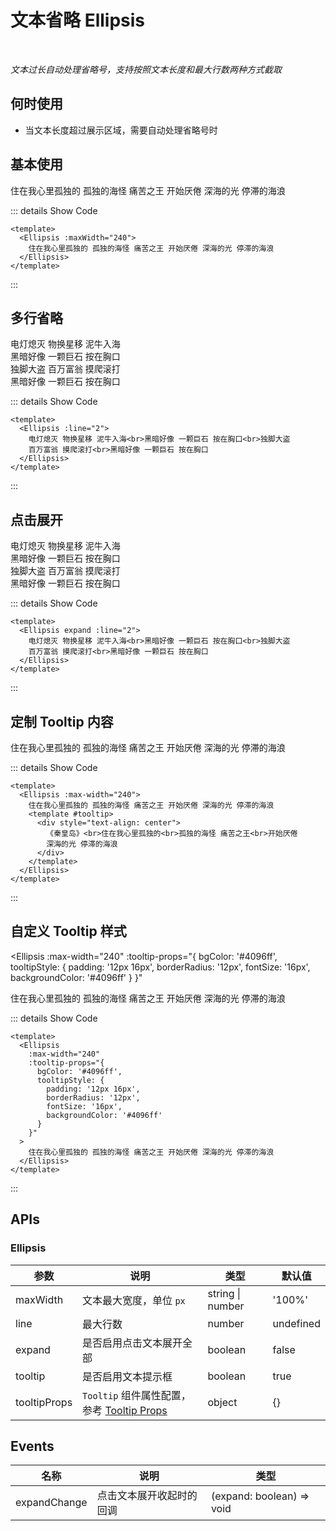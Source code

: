 # 文本省略 Ellipsis

<BackTop />
<Watermark fullscreen content="Vue Amazing UI" />

<br/>

*文本过长自动处理省略号，支持按照文本长度和最大行数两种方式截取*

## 何时使用

- 当文本长度超过展示区域，需要自动处理省略号时

## 基本使用

<Ellipsis :maxWidth="240">
  住在我心里孤独的 孤独的海怪 痛苦之王 开始厌倦 深海的光 停滞的海浪
</Ellipsis>

::: details Show Code

```vue
<template>
  <Ellipsis :maxWidth="240">
    住在我心里孤独的 孤独的海怪 痛苦之王 开始厌倦 深海的光 停滞的海浪
  </Ellipsis>
</template>
```

:::

## 多行省略

<Ellipsis :line="2">
  电灯熄灭 物换星移 泥牛入海<br>黑暗好像 一颗巨石 按在胸口<br>独脚大盗
  百万富翁 摸爬滚打<br>黑暗好像 一颗巨石 按在胸口
</Ellipsis>

::: details Show Code

```vue
<template>
  <Ellipsis :line="2">
    电灯熄灭 物换星移 泥牛入海<br>黑暗好像 一颗巨石 按在胸口<br>独脚大盗
    百万富翁 摸爬滚打<br>黑暗好像 一颗巨石 按在胸口
  </Ellipsis>
</template>
```

:::

## 点击展开

<Ellipsis expand :line="2">
  电灯熄灭 物换星移 泥牛入海<br>黑暗好像 一颗巨石 按在胸口<br>独脚大盗
  百万富翁 摸爬滚打<br>黑暗好像 一颗巨石 按在胸口
</Ellipsis>

::: details Show Code

```vue
<template>
  <Ellipsis expand :line="2">
    电灯熄灭 物换星移 泥牛入海<br>黑暗好像 一颗巨石 按在胸口<br>独脚大盗
    百万富翁 摸爬滚打<br>黑暗好像 一颗巨石 按在胸口
  </Ellipsis>
</template>
```

:::

## 定制 Tooltip 内容

<Ellipsis :max-width="240">
  住在我心里孤独的 孤独的海怪 痛苦之王 开始厌倦 深海的光 停滞的海浪
  <template #tooltip>
    <div style="text-align: center">
      《秦皇岛》<br>住在我心里孤独的<br>孤独的海怪 痛苦之王<br>开始厌倦
      深海的光 停滞的海浪
    </div>
  </template>
</Ellipsis>

::: details Show Code

```vue
<template>
  <Ellipsis :max-width="240">
    住在我心里孤独的 孤独的海怪 痛苦之王 开始厌倦 深海的光 停滞的海浪
    <template #tooltip>
      <div style="text-align: center">
        《秦皇岛》<br>住在我心里孤独的<br>孤独的海怪 痛苦之王<br>开始厌倦
        深海的光 停滞的海浪
      </div>
    </template>
  </Ellipsis>
</template>
```

:::

## 自定义 Tooltip 样式

<Ellipsis
  :max-width="240"
  :tooltip-props="{
    bgColor: '#4096ff',
    tooltipStyle: {
      padding: '12px 16px',
      borderRadius: '12px',
      fontSize: '16px',
      backgroundColor: '#4096ff'
    }
  }"
>
  住在我心里孤独的 孤独的海怪 痛苦之王 开始厌倦 深海的光 停滞的海浪
</Ellipsis>

::: details Show Code

```vue
<template>
  <Ellipsis
    :max-width="240"
    :tooltip-props="{
      bgColor: '#4096ff',
      tooltipStyle: {
        padding: '12px 16px',
        borderRadius: '12px',
        fontSize: '16px',
        backgroundColor: '#4096ff'
      }
    }"
  >
    住在我心里孤独的 孤独的海怪 痛苦之王 开始厌倦 深海的光 停滞的海浪
  </Ellipsis>
</template>
```

:::

## APIs

### Ellipsis

参数 | 说明 | 类型 | 默认值
-- | -- | -- | --
maxWidth | 文本最大宽度，单位 `px` | string &#124; number | '100%'
line | 最大行数 | number | undefined
expand | 是否启用点击文本展开全部 | boolean | false
tooltip | 是否启用文本提示框 | boolean | true
tooltipProps | `Tooltip` 组件属性配置，参考 [Tooltip Props](https://themusecatcher.github.io/vue-amazing-ui/guide/components/tooltip.html#tooltip) | object | {}

## Events

名称 | 说明 | 类型
-- | -- | --
expandChange | 点击文本展开收起时的回调 | (expand: boolean) => void
